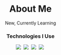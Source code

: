 <h1 align="center">About Me</h1>

<p align="center">New, Currently Learning</p>

<h3 align="center">Technologies I Use</h3>

<p align="center">
<img src="https://img.shields.io/badge/swift-F54A2A?style=for-the-badge&logo=swift&logoColor=white"/></a>&nbsp 
<img src="https://img.shields.io/badge/c++-%2300599C.svg?style=for-the-badge&logo=c%2B%2B&logoColor=white"/></a>&nbsp
<img src="https://img.shields.io/badge/python-3670A0?style=for-the-badge&logo=python&logoColor=ffdd54"/></a>&nbsp
<img src="https://img.shields.io/badge/git-%23F05033.svg?style=for-the-badge&logo=git&logoColor=white"/></a>&nbsp
</p>
<!---
Such815/Such815 is a ✨ special ✨ repository because its `README.md` (this file) appears on your GitHub profile.
You can click the Preview link to take a look at your changes.
--->
